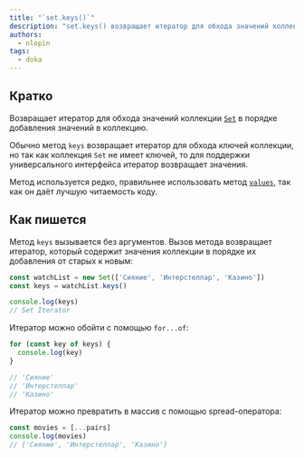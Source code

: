 ```yaml
---
title: "`set.keys()`"
description: "set.keys() возвращает итератор для обхода значений коллекции Set"
authors:
  - nlopin
tags:
  - doka
---
```


## Кратко

Возвращает итератор для обхода значений коллекции [`Set`](/js/set) в порядке добавления значений в коллекцию.

Обычно метод `keys` возвращает итератор для обхода ключей коллекции, но так как коллекция `Set` не имеет ключей, то для поддержки универсального интерфейса итератор возвращает значения.

Метод используется редко, правильнее использовать метод [`values`](/js/set-values), так как он даёт лучшую читаемость коду.

## Как пишется

Метод `keys` вызывается без аргументов. Вызов метода возвращает итератор, который содержит значения коллекции в порядке их добавления от старых к новым:

```js
const watchList = new Set(['Сияние', 'Интерстеллар', 'Казино'])
const keys = watchList.keys()

console.log(keys)
// Set Iterator
```

Итератор можно обойти с помощью `for...of`:

```js
for (const key of keys) {
  console.log(key)
}

// 'Сияние'
// 'Интерстеллар'
// 'Казино'
```

Итератор можно превратить в массив с помощью spread-оператора:

```js
const movies = [...pairs]
console.log(movies)
// ['Сияние', 'Интерстеллар', 'Казино']
```
